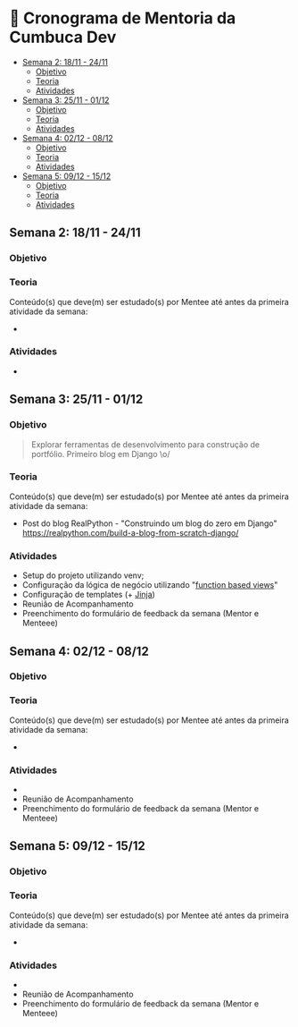 <!-- markdownlint-disable MD024 -->

# 📅 Cronograma de Mentoria da Cumbuca Dev

- [Semana 2: 18/11 - 24/11](#semana-2-1811---2411)
  - [Objetivo](#objetivo)
  - [Teoria](#teoria)
  - [Atividades](#atividades)
- [Semana 3: 25/11 - 01/12](#semana-3-2511---0112)
  - [Objetivo](#objetivo-1)
  - [Teoria](#teoria-1)
  - [Atividades](#atividades-1)
- [Semana 4: 02/12 - 08/12](#semana-4-0212---0812)
  - [Objetivo](#objetivo-2)
  - [Teoria](#teoria-2)
  - [Atividades](#atividades-2)
- [Semana 5: 09/12 - 15/12](#semana-5-0912---1512)
  - [Objetivo](#objetivo-3)
  - [Teoria](#teoria-3)
  - [Atividades](#atividades-3)

## Semana 2: 18/11 - 24/11

### Objetivo

> 

### Teoria


Conteúdo(s) que deve(m) ser estudado(s) por Mentee até antes da primeira atividade da semana:

- 

### Atividades

- 

## Semana 3: 25/11 - 01/12

### Objetivo

> Explorar ferramentas de desenvolvimento para construção de portfólio. Primeiro blog em Django \o/

### Teoria


Conteúdo(s) que deve(m) ser estudado(s) por Mentee até antes da primeira atividade da semana:

- Post do blog RealPython - "Construindo um blog do zero em Django" https://realpython.com/build-a-blog-from-scratch-django/

### Atividades

- Setup do projeto utilizando venv;
- Configuração da lógica de negócio utilizando "[function based views](https://docs.djangoproject.com/en/5.1/topics/http/views/#writing-views)"
- Configuração de templates (+ [Jinja](https://jinja.palletsprojects.com/en/stable/intro/))
- Reunião de Acompanhamento
- Preenchimento do formulário de feedback da semana (Mentor e Menteee)

## Semana 4: 02/12 - 08/12

### Objetivo

>

### Teoria

Conteúdo(s) que deve(m) ser estudado(s) por Mentee até antes da primeira atividade da semana:

-

### Atividades

-
- Reunião de Acompanhamento
- Preenchimento do formulário de feedback da semana (Mentor e Menteee)

## Semana 5: 09/12 - 15/12

### Objetivo

>

### Teoria

Conteúdo(s) que deve(m) ser estudado(s) por Mentee até antes da primeira atividade da semana:

-

### Atividades

-
- Reunião de Acompanhamento
- Preenchimento do formulário de feedback da semana (Mentor e Menteee)
